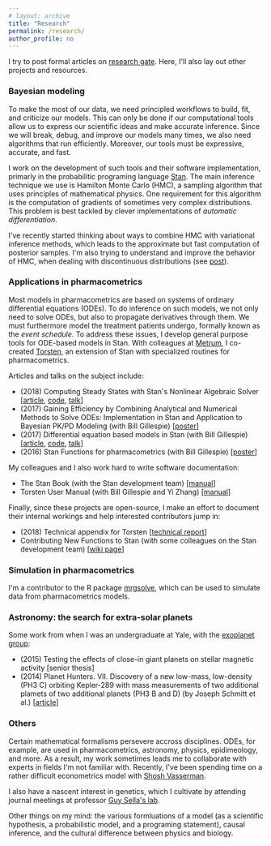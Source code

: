 ```yaml
---
# layout: archive
title: "Research"
permalink: /research/
author_profile: no
---
```


I try to post formal articles on [research gate](https://www.researchgate.net/profile/Charles_Margossian).
Here, I'll also lay out other projects and resources.

### Bayesian modeling

To make the most of our data, we need principled workflows to build, fit,
and criticize our models.
This can only be done if our computational tools allow us to express our scientific
ideas and make accurate inference.
Since we will break, debug, and improve our models many times, we also need algorithms
that run efficiently.
Moreover, our tools must be expressive, accurate, and fast.

I work on the development of such tools and their software implementation,
primarly in the probabilitic programing language [Stan](http://mc-stan.org/).
The main inference technique we use is Hamilton Monte Carlo (HMC), a sampling
algorithm that uses principles of mathematical physics.
One requirement for this algorithm is the computation of gradients
of sometimes very complex distributions.
This problem is best tackled by clever implementations of _automatic
differentiation_.

I've recently started thinking about ways to combine HMC with variational inference
methods, which leads to the approximate but fast computation of posterior samples.
I'm also trying to understand and improve the behavior of HMC, when dealing
with discontinuous distributions (see [post](https://discourse.mc-stan.org/t/non-smooth-posterior-and-kkt-problem/6281)).

### Applications in pharmacometrics

Most models in pharmacometrics are based on systems of ordinary differential equations
(ODEs). To do inference on such models, we not only need to solve ODEs, but also to
propagate derivatives through them.
We must furthermore model the treatment patients undergo, formally known as the _event schedule_.
To address these issues, I develop general purpose tools for ODE-based models in
Stan. With colleagues at [Metrum](https://metrumrg.com/), I co-created [Torsten](https://github.com/metrumresearchgroup/Torsten), an extension of Stan with
specialized routines for pharmacometrics.

Articles and talks on the subject include:

* (2018) Computing Steady States with Stan's Nonlinear Algebraic Solver [[article](https://www.researchgate.net/publication/323834530_Computing_steady_states_with_Stan's_nonlinear_algebraic_solver), [code](https://github.com/stan-dev/stancon_talks/tree/master/2018/Contributed-Talks/08_margossian), [talk](https://www.youtube.com/watch?v=JhwZIX5ryw0&feature=youtu.be)]
* (2017) Gaining Efficiency by Combining Analytical and Numerical Methods to Solve ODEs: Implementation in Stan and Application to Bayesian PK/PD Modeling (with Bill Gillespie) [[poster](https://www.researchgate.net/publication/323834519_Gaining_efficiency_by_combining_analytical_and_numerical_methods_to_solve_ODEs_Implementation_in_Stan_and_application_to_Bayesian_PKPD_modeling)]
* (2017) Differential equation based models in Stan (with Bill Gillespie) [[article](http://mc-stan.org/events/stancon2017-notebooks/stancon2017-margossian-gillespie-ode.html), [code](https://github.com/stan-dev/stancon_talks/tree/master/2017/Contributed-Talks/05_margossian), [talk](https://www.youtube.com/watch?v=DJ0c7Bm5Djk&feature=youtu.be&t=2h53m26s)]
* (2016) Stan Functions for pharmacometrics (with Bill Gillespie) [[poster](https://www.researchgate.net/publication/323834461_Stan_functions_for_pharmacometrics_modeling)]

My colleagues and I also work hard to write software documentation:

* The Stan Book (with the Stan development team) [[manual](http://www.stat.columbia.edu/~gelman/bda.course/_book/)]
* Torsten User Manual (with Bill Gillespie and Yi Zhang) [[manual](https://metrumresearchgroup.github.io/Torsten/)]

Finally, since these projects are open-source, I make an effort to document their internal
workings and help interested contributors jump in:

* (2018) Technical appendix for Torsten [[technical report](https://github.com/charlesm93/presentations-and-writing/blob/master/TorstenAppendix/Torsten_appendix.pdf)]
* Contributing New Functions to Stan (with some colleagues on the Stan development team) [[wiki page](https://github.com/stan-dev/stan/wiki/Contributing-New-Functions-to-Stan)]

### Simulation in pharmacometrics

I'm a contributor to the R package [mrgsolve](https://github.com/metrumresearchgroup/mrgsolve), which can be used to simulate data from pharmacometrics models.

### Astronomy: the search for extra-solar planets

Some work from when I was an undergraduate at Yale, with the [exoplanet group](http://exoplanets.astro.yale.edu/):

* (2015) Testing the effects of close-in giant planets on stellar magnetic activity [senior thesis]
* (2014) Planet Hunters. VII. Discovery of a new low-mass, low-density (PH3 C) orbiting Kepler-289
with mass measurements of two additional plamets of two additional planets (PH3 B and D) (by Joseph Schmitt et al.) [[article](http://iopscience.iop.org/article/10.1088/0004-637X/795/2/167/meta;jsessionid=43641D4C5B1CC7595015BE11DDF1239F.c1)]

### Others

Certain mathematical formalisms persevere accross disciplines.
ODEs, for example, are used in pharmacometrics, astronomy, physics, epidimeology, and more.
As a result, my work sometimes leads me to collaborate with experts in fields I'm not familiar with.
Recently, I've been spending time on a rather difficult econometrics model with 
[Shosh Vasserman](https://scholar.harvard.edu/vasserman/home).

I also have a nascent interest in genetics, which I cultivate by attending journal meetings
at professor [Guy Sella's lab](https://sellalab.biology.columbia.edu/).

Other things on my mind: the various formluations of a model (as a scientific
hypothesis, a probabilistic model, and a programing statement),
causal inference,
and the cultural difference between physics and biology.


